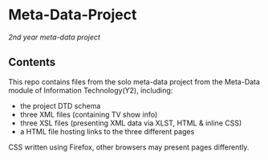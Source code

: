 # Meta-Data-Project
*2nd year meta-data project*

## Contents

This repo contains files from the solo meta-data project from the Meta-Data module of Information Technology(Y2), including:

* the project DTD schema
* three XML files (containing TV show info)
* three XSL files (presenting XML data via XLST, HTML & inline CSS)
* a HTML file hosting links to the three different pages

CSS written using Firefox, other browsers may present pages differently.

